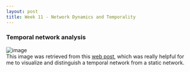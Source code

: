 ```yaml
---
layout: post
title: Week 11 - Network Dynamics and Temporality
---
```


### Temporal network analysis
![image](https://teneto.readthedocs.io/en/latest/_images/what_is_tnt-1.png)   
This image was retrieved from this [web post](https://teneto.readthedocs.io/en/latest/what_is_tnt.html), which was really helpful for me to visualize and distinguish a temporal network from a static network.

